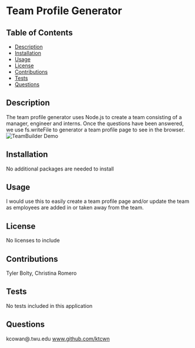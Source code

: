 # Team Profile Generator 
  ## Table of Contents

 * [Description](#description)
 * [Installation](#installation)
 * [Usage](#usage)
 * [License](#license)
 * [Contributions](#contributions)
 * [Tests](#tests)
 * [Questions](#questions)


  ##  Description
   The team profile generator uses Node.js to create a team consisting of a manager, engineer and interns. Once the questions have been answered, we use fs.writeFile to generator a team profile page to see in the browser. 
   ![TeamBuilder Demo](./readMeGeneratorGif.gif)
        
  ## Installation
   No additional packages are needed to install
        
  ## Usage
   I would use this to easily create a team profile page and/or update the team as employees are added in or taken away from the team. 
        
  ## License 
   No licenses to include
        
  ## Contributions
   Tyler Bolty, Christina Romero
        
  ## Tests
   No tests included in this application
        
  ## Questions
   kcowan@.twu.edu
   www.github.com/ktcwn
        
